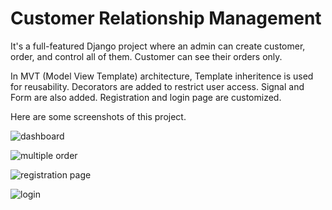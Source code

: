 # Customer Relationship Management

It's a full-featured Django project where an admin can create customer, order, and control all of them.
Customer can see their orders only.

In MVT (Model View Template) architecture, Template inheritence is used for reusability.
Decorators are added to restrict user access. Signal and Form are also added.
Registration and login page are customized.

Here are some screenshots of this project.

![dashboard](https://user-images.githubusercontent.com/5503670/159145744-f8c286cf-a240-4741-8aba-77cbfb905d59.PNG)

![multiple order](https://user-images.githubusercontent.com/5503670/159145752-379c9958-e945-488e-ae23-360eca010fa8.PNG)

![registration page](https://user-images.githubusercontent.com/5503670/159145756-51488061-9990-4195-b987-cabaf3203813.PNG)

![login](https://user-images.githubusercontent.com/5503670/159145762-2f9552ae-73b1-47b9-b6d2-86a900c9e4c4.PNG)

